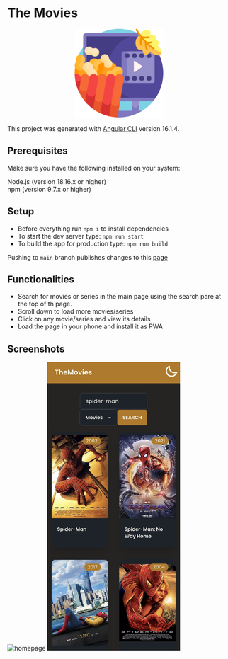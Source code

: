 # The Movies

<p align="center">
  <img src="src/assets/imgs/movie.png" alt="Image description" width="200">
</p>

This project was generated with [Angular CLI](https://github.com/angular/angular-cli) version 16.1.4.

## Prerequisites

Make sure you have the following installed on your system:

Node.js (version 18.16.x or higher)  
npm (version 9.7.x or higher)

## Setup

- Before everything run `npm i` to install dependencies
- To start the dev server type: `npm run start`
- To build the app for production type: `npm run build`

Pushing to `main` branch publishes changes to this [page](https://main--warm-sundae-3c499d.netlify.app/)

## Functionalities

- Search for movies or series in the main page using the search pare at the top of th page.
- Scroll down to load more movies/series
- Click on any movie/series and view its details
- Load the page in your phone and install it as PWA

## Screenshots

<img src="src/assets/imgs/ss_page.png" alt="homepage"  width="600">

<img src="src/assets/imgs/ss_pwa.jpg" alt="homepage-pwa"  width="300">
